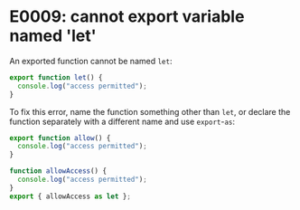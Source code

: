 # E0009: cannot export variable named 'let'

An exported function cannot be named `let`:

```javascript
export function let() {
  console.log("access permitted");
}
```

To fix this error, name the function something other than `let`, or declare the
function separately with a different name and use `export`-`as`:

```javascript
export function allow() {
  console.log("access permitted");
}

function allowAccess() {
  console.log("access permitted");
}
export { allowAccess as let };
```
